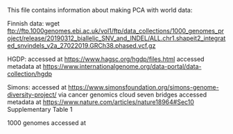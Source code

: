 This file contains information about making PCA with world data:

Finnish data:
wget ftp://ftp.1000genomes.ebi.ac.uk/vol1/ftp/data_collections/1000_genomes_project/release/20190312_biallelic_SNV_and_INDEL/ALL.chr1.shapeit2_integrated_snvindels_v2a_27022019.GRCh38.phased.vcf.gz	

 HGDP:
 accessed at https://www.hagsc.org/hgdp/files.html
 accessed metadata at https://www.internationalgenome.org/data-portal/data-collection/hgdp

 Simons:
 accessed at https://www.simonsfoundation.org/simons-genome-diversity-project/ via cancer genomics cloud seven bridges
 accessed metadata at https://www.nature.com/articles/nature18964#Sec10 Supplementary Table 1

 1000 genomes
 accessed at 
